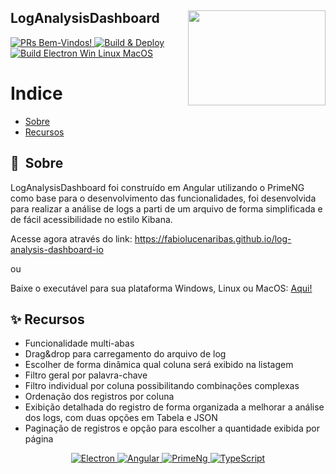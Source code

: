## LogAnalysisDashboard <img width=220 height=152 align=right src="https://github.com/FabioLucenaRibas/log-analysis-dashboard/blob/main/doc/tela.png" />

<p align="left">
    <a href="">
    <img src="https://img.shields.io/badge/PRs-Bem--Vindos-brightgreen" alt="PRs Bem-Vindos!" />
  </a>
  <a href="https://github.com/FabioLucenaRibas/log-analysis-dashboard/actions/workflows/build-deploy.yml">
    <img src="https://github.com/FabioLucenaRibas/log-analysis-dashboard/actions/workflows/build-deploy.yml/badge.svg?branch=main" alt="Build & Deploy" />
  </a>
    <a href="https://github.com/FabioLucenaRibas/log-analysis-dashboard/actions/workflows/build-release-electron.yml">
    <img src="https://github.com/FabioLucenaRibas/log-analysis-dashboard/actions/workflows/build-release-electron.yml/badge.svg" alt="Build Electron Win Linux MacOS" />
  </a>
</p>

# Indice

- [Sobre](#-sobre)
- [Recursos](#-recursos)

## 🔖&nbsp; Sobre

LogAnalysisDashboard foi construído em Angular utilizando o PrimeNG como base para o desenvolvimento das funcionalidades, foi desenvolvida para realizar a análise de logs a parti de um arquivo de forma simplificada e de fácil acessibilidade no estilo Kibana.


Acesse agora através do link: https://fabiolucenaribas.github.io/log-analysis-dashboard-io

ou

Baixe o executável para sua plataforma Windows, Linux ou MacOS: [Aqui!](https://github.com/FabioLucenaRibas/log-analysis-dashboard/releases/latest)

## ✨ Recursos

- Funcionalidade multi-abas
- Drag&drop para carregamento do arquivo de log
- Escolher de forma dinâmica qual coluna será exibido na listagem
- Filtro geral por palavra-chave
- Filtro individual por coluna possibilitando combinações complexas
- Ordenação dos registros por coluna
- Exibição detalhada do registro de forma organizada a melhorar a análise dos logs, com duas opções em Tabela e JSON
- Paginação de registros e opção para escolher a quantidade exibida por página

<p align="center">
    <a href="https://www.electronjs.org/">
    <img src="https://github.com/FabioLucenaRibas/log-analysis-dashboard/blob/main/doc/electron.png" alt="Electron" />
  </a>
  <a href="https://angular.io/">
    <img src="https://github.com/FabioLucenaRibas/log-analysis-dashboard/blob/main/doc/angular.png" alt="Angular" />
  </a>
    <a href="https://primeng.org/">
    <img src="https://github.com/FabioLucenaRibas/log-analysis-dashboard/blob/main/doc/primeng.png" alt="PrimeNg" />
  </a>
  <a href="https://www.typescriptlang.org/">
    <img src="https://github.com/FabioLucenaRibas/log-analysis-dashboard/blob/main/doc/typescript.png" alt="TypeScript" />
  </a>
</p>
